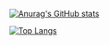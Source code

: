 

[![Anurag's GitHub stats](https://github-readme-stats.vercel.app/api?username=leyudame&show_icons=true&count_private=true&theme=shadow_red&hide=prs)](https://github.com/anuraghazra/github-readme-stats)

[![Top Langs](https://github-readme-stats.vercel.app/api/top-langs/?username=leyudame&layout=compact)](https://github.com/anuraghazra/github-readme-stats)

<!--
### Hi there 👋
**LeyuDame/LeyuDame** is a ✨ _special_ ✨ repository because its `README.md` (this file) appears on your GitHub profile.

Here are some ideas to get you started:

- 🔭 I’m currently working on ...
- 🌱 I’m currently learning ...
- 👯 I’m looking to collaborate on ...
- 🤔 I’m looking for help with ...
- 💬 Ask me about ...
- 📫 How to reach me: ...
- 😄 Pronouns: ...
- ⚡ Fun fact: ...
-->

